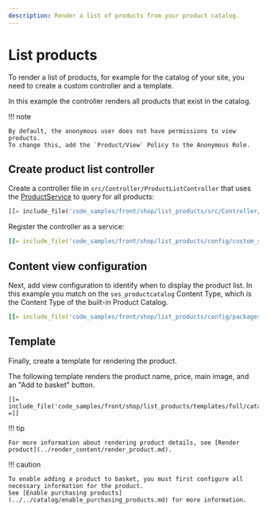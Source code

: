 ```yaml
---
description: Render a list of products from your product catalog.
---
```


# List products

To render a list of products, for example for the catalog of your site,
you need to create a custom controller and a template.

In this example the controller renders all products that exist in the catalog.

!!! note

    By default, the anonymous user does not have permissions to view products.
    To change this, add the `Product/View` Policy to the Anonymous Role.

## Create product list controller

Create a controller file in `src/Controller/ProductListController` that uses the [ProductService](../../../api/public_php_api_managing_catalog.md#products)
to query for all products:

``` php hl_lines="22"
[[= include_file('code_samples/front/shop/list_products/src/Controller/ProductListController.php') =]]
```

Register the controller as a service:

``` yaml
[[= include_file('code_samples/front/shop/list_products/config/custom_services.yaml') =]]
```

## Content view configuration

Next, add view configuration to identify when to display the product list.
In this example you match on the `ses_productcatalog` Content Type, which is the Content Type of the built-in Product Catalog.

``` yaml
[[= include_file('code_samples/front/shop/list_products/config/packages/views.yaml') =]]
```

## Template

Finally, create a template for rendering the product.

The following template renders the product name, price, main image, and an "Add to basket" button.

``` html+twig
[[= include_file('code_samples/front/shop/list_products/templates/full/catalog.html.twig') =]]
```

!!! tip

    For more information about rendering product details, see [Render product](../render_content/render_product.md).

!!! caution

    To enable adding a product to basket, you must first configure all necessary information for the product.
    See [Enable purchasing products](../../catalog/enable_purchasing_products.md) for more information.
